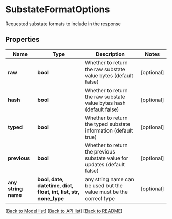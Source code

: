 # SubstateFormatOptions

Requested substate formats to include in the response

## Properties
Name | Type | Description | Notes
------------ | ------------- | ------------- | -------------
**raw** | **bool** | Whether to return the raw substate value bytes (default false) | [optional] 
**hash** | **bool** | Whether to return the raw substate value bytes hash (default false) | [optional] 
**typed** | **bool** | Whether to return the typed substate information (default true) | [optional] 
**previous** | **bool** | Whether to return the previous substate value for updates (default false) | [optional] 
**any string name** | **bool, date, datetime, dict, float, int, list, str, none_type** | any string name can be used but the value must be the correct type | [optional]

[[Back to Model list]](../README.md#documentation-for-models) [[Back to API list]](../README.md#documentation-for-api-endpoints) [[Back to README]](../README.md)


